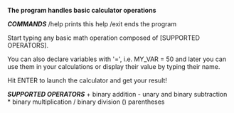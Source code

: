 **The program handles basic calculator operations**

***COMMANDS***
    /help
        prints this help
    /exit
        ends the program
        
Start typing any basic math operation composed of [SUPPORTED OPERATORS].

You can also declare variables with '=', i.e. MY_VAR = 50
and later you can use them in your calculations or display their value by typing their name.

Hit ENTER to launch the calculator and get your result!

***SUPPORTED OPERATORS***
    +   binary addition
    -   unary and binary subtraction
    *   binary multiplication
    /   binary division
    ()  parentheses
